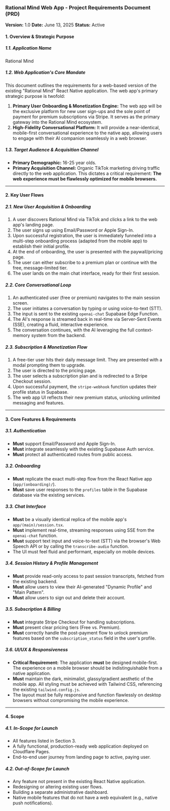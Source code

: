 ### **Rational Mind Web App - Project Requirements Document (PRD)**

**Version:** 1.0
**Date:** June 13, 2025
**Status:** Active

#### **1. Overview & Strategic Purpose**

##### **1.1. Application Name**

Rational Mind

##### **1.2. Web Application's Core Mandate**

This document outlines the requirements for a web-based version of the existing "Rational Mind" React Native application. The web app's primary strategic purpose is twofold:

1.  **Primary User Onboarding & Monetization Engine:** The web app will be the exclusive platform for new user sign-ups and the sole point of payment for premium subscriptions via Stripe. It serves as the primary gateway into the Rational Mind ecosystem.
2.  **High-Fidelity Conversational Platform:** It will provide a near-identical, mobile-first conversational experience to the native app, allowing users to engage with their AI companion seamlessly in a web browser.

##### **1.3. Target Audience & Acquisition Channel**

  * **Primary Demographic:** 16-25 year olds.
  * **Primary Acquisition Channel:** Organic TikTok marketing driving traffic directly to the web application. This dictates a critical requirement: **The web experience must be flawlessly optimized for mobile browsers.**

-----

#### **2. Key User Flows**

##### **2.1. New User Acquisition & Onboarding**

1.  A user discovers Rational Mind via TikTok and clicks a link to the web app's landing page.
2.  The user signs up using Email/Password or Apple Sign-In.
3.  Upon successful registration, the user is immediately funneled into a multi-step onboarding process (adapted from the mobile app) to establish their initial profile.
4.  At the end of onboarding, the user is presented with the paywall/pricing page.
5.  The user can either subscribe to a premium plan or continue with the free, message-limited tier.
6.  The user lands on the main chat interface, ready for their first session.

##### **2.2. Core Conversational Loop**

1.  An authenticated user (free or premium) navigates to the main session screen.
2.  The user initiates a conversation by typing or using voice-to-text (STT).
3.  The input is sent to the existing `openai-chat` Supabase Edge Function.
4.  The AI's response is streamed back in real-time via Server-Sent Events (SSE), creating a fluid, interactive experience.
5.  The conversation continues, with the AI leveraging the full context-memory system from the backend.

##### **2.3. Subscription & Monetization Flow**

1.  A free-tier user hits their daily message limit. They are presented with a modal prompting them to upgrade.
2.  The user is directed to the pricing page.
3.  The user selects a subscription plan and is redirected to a Stripe Checkout session.
4.  Upon successful payment, the `stripe-webhook` function updates their profile status in Supabase.
5.  The web app UI reflects their new premium status, unlocking unlimited messaging and features.

-----

#### **3. Core Features & Requirements**

##### **3.1. Authentication**

  * **Must** support Email/Password and Apple Sign-In.
  * **Must** integrate seamlessly with the existing Supabase Auth service.
  * **Must** protect all authenticated routes from public access.

##### **3.2. Onboarding**

  * **Must** replicate the exact multi-step flow from the React Native app (`app/(onboarding)/`).
  * **Must** save user responses to the `profiles` table in the Supabase database via the existing services.

##### **3.3. Chat Interface**

  * **Must** be a visually identical replica of the mobile app's `app/(main)/session.tsx`.
  * **Must** implement real-time, streaming responses using SSE from the `openai-chat` function.
  * **Must** support text input and voice-to-text (STT) via the browser's Web Speech API or by calling the `transcribe-audio` function.
  * The UI must feel fluid and performant, especially on mobile devices.

##### **3.4. Session History & Profile Management**

  * **Must** provide read-only access to past session transcripts, fetched from the existing backend.
  * **Must** allow users to view their AI-generated "Dynamic Profile" and "Main Pattern".
  * **Must** allow users to sign out and delete their account.

##### **3.5. Subscription & Billing**

  * **Must** integrate Stripe Checkout for handling subscriptions.
  * **Must** present clear pricing tiers (Free vs. Premium).
  * **Must** correctly handle the post-payment flow to unlock premium features based on the `subscription_status` field in the user's profile.

##### **3.6. UI/UX & Responsiveness**

  * **Critical Requirement:** The application **must** be designed mobile-first. The experience on a mobile browser should be indistinguishable from a native application.
  * **Must** maintain the dark, minimalist, glassy/gradient aesthetic of the mobile app. All styling must be achieved with Tailwind CSS, referencing the existing `tailwind.config.js`.
  * The layout must be fully responsive and function flawlessly on desktop browsers without compromising the mobile experience.

-----

#### **4. Scope**

##### **4.1. In-Scope for Launch**

  * All features listed in Section 3.
  * A fully functional, production-ready web application deployed on Cloudflare Pages.
  * End-to-end user journey from landing page to active, paying user.

##### **4.2. Out-of-Scope for Launch**

  * Any feature not present in the existing React Native application.
  * Redesigning or altering existing user flows.
  * Building a separate administrative dashboard.
  * Native mobile features that do not have a web equivalent (e.g., native push notifications).